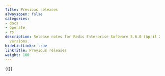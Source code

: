```yaml
---
Title: Previous releases
alwaysopen: false
categories:
- docs
- operate
- rs
description: Release notes for Redis Enterprise Software 5.6.0 (April 2020) and earlier
  versions.
hideListLinks: true
linkTitle: Previous releases
weight: 100
---
```


{{<table-children columnNames="Version&nbsp;(Release&nbsp;date)&nbsp;,Major changes,OSS&nbsp;Redis compatibility" columnSources="LinkTitle,Description,compatibleOSSVersion" enableLinks="LinkTitle">}}

